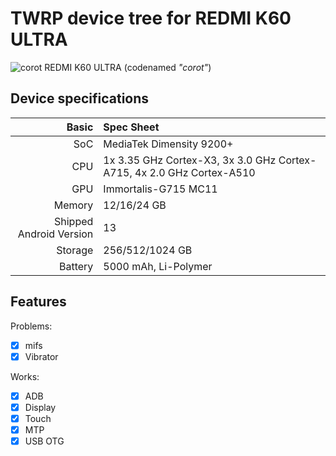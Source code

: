 # TWRP device tree for REDMI K60 ULTRA
![corot](https://i02.appmifile.com/329_operator_sg/14/08/2023/3fcfdc0e83081349795e70056be19e35.png)
REDMI K60 ULTRA (codenamed _"corot"_)
## Device specifications

Basic   | Spec Sheet
-------:|:-------------------------
SoC     | MediaTek Dimensity 9200+
CPU     | 1x 3.35 GHz Cortex-X3, 3x 3.0 GHz Cortex-A715, 4x 2.0 GHz Cortex-A510
GPU     | Immortalis-G715 MC11
Memory  | 12/16/24 GB
Shipped Android Version | 13
Storage | 256/512/1024 GB
Battery | 5000 mAh, Li-Polymer

## Features
Problems:
- [X] mifs
- [X] Vibrator

Works:
- [X] ADB
- [X] Display
- [X] Touch
- [X] MTP
- [X] USB OTG
